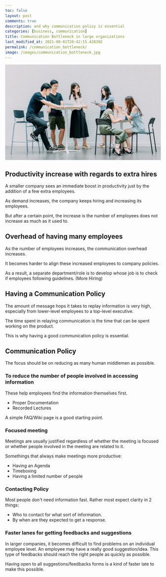 ```yaml
---
toc: false
layout: post
comments: true
description: and why communication policy is essential
categories: [business, communication]
title: Communication Bottleneck in large organizations
last_modified_at: 2021-08-01T20:42:15.428392
permalink: /communication_bottleneck/
image: /images/communication_bottleneck.jpg
---
```


![](/images/communication_bottleneck.jpg)

## Productivity increase with regards to extra hires

A smaller company sees an immediate boost in productivity just by the addition of a few extra employees.

As demand increases, the company keeps hiring and increasing its employees.

But after a certain point, the increase is the number of employees does not increase as much as it used to.

## Overhead of having many employees

As the number of employees increases, the communication overhead increases.

It becomes harder to align these increased employees to company policies.

As a result, a separate department/role is to develop whose job is to check if employees following guidelines. (More Hiring)

## Having a Communication Policy

The amount of message hops it takes to replay information is very high, especially from lower-level employees to a top-level executive.

The time spent in relaying communication is the time that can be spent working on the product.

This is why having a good communication policy is essential.

## Communication Policy

The focus should be on reducing as many human middlemen as possible.

### To reduce the number of people involved in accessing information

These help employees find the information themselves first.
- Proper Documentation
- Recorded Lectures

A simple FAQ/Wiki page is a good starting point.

### Focused meeting

Meetings are usually justified regardless of whether the meeting is focused or whether people involved in the meeting are related to it.

Somethings that always make meetings more productive:
- Having an Agenda
- Timeboxing
- Having a limited number of people

### Contacting Policy
Most people don't need information fast. Rather most expect clarity in 2 things:
- Who to contact for what sort of information.
- By when are they expected to get a response.

### Faster lanes for getting feedbacks and suggestions
In larger companies, it becomes difficult to find problems on an individual employee level. An employee may have a really good suggestion/idea. This type of feedbacks should reach the right people as quickly as possible.

Having open to all suggestions/feedbacks forms is a kind of faster late to make this possible.


